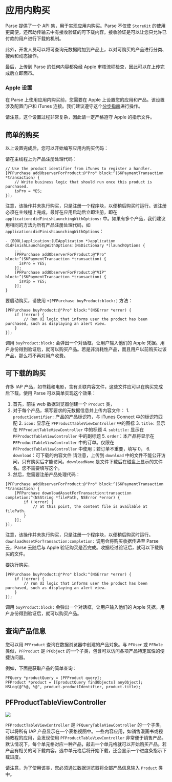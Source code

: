 # 应用内购买

Parse 提供了一个 API 集，用于实现应用内购买。Parse 不仅使 `StoreKit` 的使用更简便，还帮助传输云中有接收验证的可下载内容。接收验证是可以让您只允许已付款的用户进行下载的机制。

此外，开发人员可以将可查询元数据附加到产品上，以对可购买的产品进行分类、搜索和动态操作。

最后，上传到 Parse 的任何内容都免经 Apple 审核流程检查，因此可以在上传完成后立即面市。

### Apple 设置

在 Parse 上使用应用内购买前，您需要在 Apple 上设置您的应用和产品。该设置涉及配置门户和 iTunes 连接。我们建议遵守这个[分步指南](https://developer.apple.com/library/ios/#technotes/tn2259/_index.html)进行操作。

请注意，这个设置过程非常复杂，因此请一定严格遵守 Apple 的指示文件。

## 简单的购买

以上设置完成后，您可以开始编写应用内购买代码：

请在主线程上为产品注册处理代码：

```objc
// Use the product identifier from iTunes to register a handler.
[PFPurchase addObserverForProduct:@"Pro" block:^(SKPaymentTransaction *transaction) {
    // Write business logic that should run once this product is purchased.
    isPro = YES;
}];
```

注意，该操作并未执行购买，只是注册一个程序块，以便稍后购买时运行。该注册必须在主线程上完成，最好在应用启动后立即注册，即在 `application:didFinishLaunchingWithOptions:` 中。如果有多个产品，我们建议用相同的方法为所有产品注册处理代码，如 `application:didFinishLaunchingWithOptions`：

```objc
- (BOOL)application:(UIApplication *)application didFinishLaunchingWithOptions:(NSDictionary *)launchOptions {
    ...
    [PFPurchase addObserverForProduct:@"Pro" block:^(SKPaymentTransaction *transaction) { 
      isPro = YES;
    }];
    [PFPurchase addObserverForProduct:@"VIP" block:^(SKPaymentTransaction *transaction) { 
      isVip = YES;
    }];
}
```

要启动购买，请使用 `+[PFPurchase buyProduct:block:]` 方法：

```objc
[PFPurchase buyProduct:@"Pro" block:^(NSError *error) {
    if (!error) {
        // Run UI logic that informs user the product has been purchased, such as displaying an alert view.
    }
}];
```

调用 `buyProduct:block:` 会弹出一个对话框，让用户输入他们的 Apple 凭据。用户身份得到验证后，就可以购买产品。若是非消耗性产品，而且用户以前购买过该产品，那么将不再对用户收费。

## 可下载的购买

许多 IAP 产品，如书籍和电影，含有关联内容文件，这些文件应可以在购买完成后下载。使用 Parse 可以简单实现这个效果：

1.  首先，前往 web 数据浏览器创建一个 `Product` 类，
2.  对于每个产品，填写要求的元数据信息并上传内容文件：
        1.  `productIdentifier:` 产品的产品标识符，与 iTunes Connect 中的标识符匹配
        2.  `icon:` 显示在 `PFProductTableViewController` 中的图标
        3.  `title:` 显示在 `PFProductTableViewController` 中的标题
        4.  `subtitle:` 显示在 `PFProductTableViewController` 中的副标题
        5.  `order`：本产品将显示在 `PFProductTableViewController` 中的订单。仅限在 `PFProductTableViewController` 中使用；若订单不重要，填写 0，
        6.  `download`：可下载的内容文件 请注意，上传到 `download` 中的文件不能公开访问，只有购买后才能访问。`downloadName` 是文件下载后在磁盘上显示的文件名。您不需要填写这个。
3.  然后，您需要注册产品处理代码：
```objc
[PFPurchase addObserverForProduct:@"Pro" block:^(SKPaymentTransaction *transaction) {
    [PFPurchase downloadAssetForTransaction:transaction completion:^(NSString *filePath, NSError *error) {
        if (!error) {
            // at this point, the content file is available at filePath.
        }
    }];
}];
```

注意，该操作并未执行购买，只是注册一个程序块，以便稍后购买时运行。`downloadAssetForTransaction:completion:` 调用会将购买收据传递至 Parse 云，Parse 云随后与 Apple 验证购买是否完成。收据经过验证后，就可以下载购买的文件。

要执行购买，

```objc
[PFPurchase buyProduct:@"Pro" block:^(NSError *error) {
    if (!error) {
        // run UI logic that informs user the product has been purchased, such as displaying an alert view.
    }
}];
```

调用 `buyProduct:block:` 会弹出一个对话框，让用户输入他们的 Apple 凭据。用户身份得到验证后，就可以购买产品。

## 查询产品信息

您可以用 `PFProduct` 查询在数据浏览器中创建的产品对象。与 `PFUser` 或 `PFRole` 类似，`PFProduct` 是 `PFObject` 的一个子类，包含可以访问各项产品特定属性的便捷访问器。

例如，下面是获取产品的简单查询：

```objc
PFQuery *productQuery = [PFProduct query];
PFProduct *product = [[productQuery findObjects] anyObject];
NSLog(@"%@, %@", product.productIdentifier, product.title);
```

## PFProductTableViewController

![](/images/docs/products_table_screenshot.png)

`PFProductTableViewController` 是 `PFQueryTableViewController` 的一个子类，可以将所有 IAP 产品显示在一个表格视图中。一些内容应用，如销售漫画书或视频教程的应用，会发现使用 `PFProductTableViewController` 非常便于销售产品。默认情况下，每个单元格对应一种产品，敲击一个单元格就可以开始购买产品。若产品有相关的可下载内容，选中单元格后将开始下载，还会显示一个进度条指示下载进度。

请注意，为了使用该类，您必须通过数据浏览器将全部产品信息输入 `Product` 类中。
